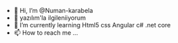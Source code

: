 - 👋 Hi, I’m @Numan-karabela
- 👀 yazılım'la ilgileniiyorum
- 🌱 I’m currently learning Html5 css Angular c# .net core
- 📫 How to reach me ... 
<!---
Numan-karabela/Numan-karabela is a ✨ special ✨ repository because its `README.md` (this file) appears on your GitHub profile.
You can click the Preview link to take a look at your changes.
--->
